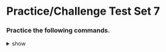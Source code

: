 
# Practice/Challenge Test Set 7

### Practice the following commands.

<details><summary>show</summary>
<p>
  
```bash

# Deployment autoscale
k auto-scale deployment dep-name --min=3 --max=6 --cpu-percent=80

---

# No. of nodes in ready status
k descibe nodes | grep ready | wc -l > text.txt

---

#


---

#


---

# Create a pod with labels
k run <pod_name> --image=redis:alpine -l tier=redis
k describe pod <pod_name>

---

# Create pod in namespace
k create namesapce <namepsace_name>
k run <pod_name> --image=<img_name>:alpine -n <ns_name>

---

# Create pod and expose port
k run my-pod --image=nginx
k expose pod my-pod --name=my-service --port=8080 --target-port=8080



```

</p>
</details>
